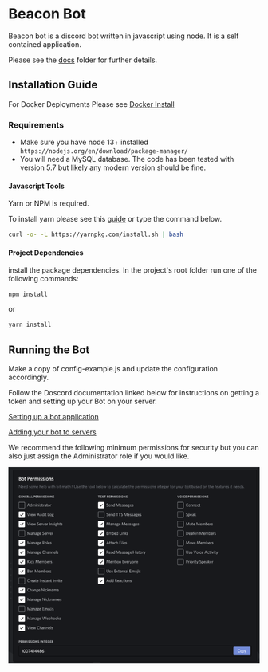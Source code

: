 # Beacon Bot

Beacon bot is a discord bot written in javascript using node.  It is a self contained application.

Please see the [docs](docs) folder for further details.

## Installation Guide
For Docker Deployments Please see [Docker Install](docs/DOCKER.md)

### Requirements 

  - Make sure you have node 13+ installed ```https://nodejs.org/en/download/package-manager/```
  - You will need a MySQL database. The code has been tested with version 5.7 but likely any modern version should be fine. 

#### Javascript Tools

  Yarn or NPM is required.  

  To install yarn please see this [guide](https://classic.yarnpkg.com/en/docs/install) or type the command below.

  ```sh
  curl -o- -L https://yarnpkg.com/install.sh | bash
  ```

#### Project Dependencies 

  install the package dependencies.  In the project's root folder run one of the following commands:

  ```
  npm install
  ```

  or

  ```sh
  yarn install
  ```

## Running the Bot

Make a copy of config-example.js and update the configuration accordingly.

Follow the Doscord documentation linked below for instructions on getting a token and setting up your Bot on your server.

[Setting up a bot application](https://discordjs.guide/preparations/setting-up-a-bot-application.html#your-token)

[Adding your bot to servers](https://discordjs.guide/preparations/adding-your-bot-to-servers.html)

We recommend the following minimum permissions for security but you can also just assign the Administrator role if you would like. 

![Discord Permissions](docs/assets/discord_permissions.png)
